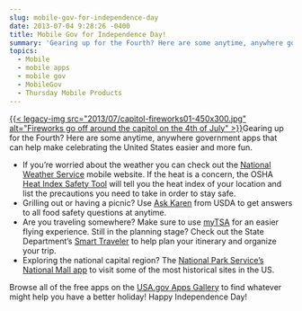 ```yaml
---
slug: mobile-gov-for-independence-day
date: 2013-07-04 9:28:26 -0400
title: Mobile Gov for Independence Day!
summary: 'Gearing up for the Fourth? Here are some anytime, anywhere government apps that can help make celebrating the United States easier and more fun. If you&#8217;re worried about the weather you can check out the National Weather Service mobile website. If the heat'
topics:
  - Mobile
  - mobile apps
  - mobile gov
  - MobileGov
  - Thursday Mobile Products
---
```


[{{< legacy-img src="2013/07/capitol-fireworks01-450x300.jpg" alt="Fireworks go off around the capitol on the 4th of July" >}}](https://s3.amazonaws.com/digitalgov/_legacy-img/2013/07/capitol-fireworks01.jpg)Gearing up for the Fourth? Here are some anytime, anywhere government apps that can help make celebrating the United States easier and more fun.

  * If you&#8217;re worried about the weather you can check out the [National Weather Service](http://mobile.weather.gov/#typeLocation "National Weather Service") mobile website. If the heat is a concern, the OSHA [Heat Index Safety Tool](http://www.osha.gov/SLTC/heatillness/heat_index/heat_app.html "Heat Safety Tool ") will tell you the heat index of your location and list the precautions you need to take in order to stay safe.
  * Grilling out or having a picnic? Use [Ask Karen](http://apps.usa.gov/ask-karen.shtml) from USDA to get answers to all food safety questions at anytime.
  * Are you traveling somewhere? Make sure to use [myTSA](http://www.tsa.gov/traveler-information/my-tsa-mobile-application) for an easier flying experience. Still in the planning stage? Check out the State Department&#8217;s [Smart Traveler](http://apps.usa.gov/smart-traveler.shtml) to help plan your itinerary and organize your trip.
  * Exploring the national capital region? The [National Park Service&#8217;s National Mall app](http://apps.usa.gov/nps-national-mall.shtml) to visit some of the most historical sites in the US.

Browse all of the free apps on the [USA.gov Apps Gallery](http://apps.usa.gov/) to find whatever might help you have a better holiday! Happy Independence Day!
